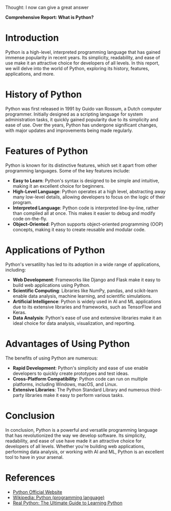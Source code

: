 Thought: I now can give a great answer


**Comprehensive Report: What is Python?**

**Introduction**
================

Python is a high-level, interpreted programming language that has gained immense popularity in recent years. Its simplicity, readability, and ease of use make it an attractive choice for developers of all levels. In this report, we will delve into the world of Python, exploring its history, features, applications, and more.

**History of Python**
=====================

Python was first released in 1991 by Guido van Rossum, a Dutch computer programmer. Initially designed as a scripting language for system administration tasks, it quickly gained popularity due to its simplicity and ease of use. Over the years, Python has undergone significant changes, with major updates and improvements being made regularly.

**Features of Python**
=====================

Python is known for its distinctive features, which set it apart from other programming languages. Some of the key features include:

* **Easy to Learn**: Python's syntax is designed to be simple and intuitive, making it an excellent choice for beginners.
* **High-Level Language**: Python operates at a high level, abstracting away many low-level details, allowing developers to focus on the logic of their program.
* **Interpreted Language**: Python code is interpreted line-by-line, rather than compiled all at once. This makes it easier to debug and modify code on-the-fly.
* **Object-Oriented**: Python supports object-oriented programming (OOP) concepts, making it easy to create reusable and modular code.

**Applications of Python**
=========================

Python's versatility has led to its adoption in a wide range of applications, including:

* **Web Development**: Frameworks like Django and Flask make it easy to build web applications using Python.
* **Scientific Computing**: Libraries like NumPy, pandas, and scikit-learn enable data analysis, machine learning, and scientific simulations.
* **Artificial Intelligence**: Python is widely used in AI and ML applications due to its extensive libraries and frameworks, such as TensorFlow and Keras.
* **Data Analysis**: Python's ease of use and extensive libraries make it an ideal choice for data analysis, visualization, and reporting.

**Advantages of Using Python**
=============================

The benefits of using Python are numerous:

* **Rapid Development**: Python's simplicity and ease of use enable developers to quickly create prototypes and test ideas.
* **Cross-Platform Compatibility**: Python code can run on multiple platforms, including Windows, macOS, and Linux.
* **Extensive Libraries**: The Python Standard Library and numerous third-party libraries make it easy to perform various tasks.

**Conclusion**
==============

In conclusion, Python is a powerful and versatile programming language that has revolutionized the way we develop software. Its simplicity, readability, and ease of use have made it an attractive choice for developers of all levels. Whether you're building web applications, performing data analysis, or working with AI and ML, Python is an excellent tool to have in your arsenal.

**References**
==============

* [Python Official Website](https://www.python.org/)
* [Wikipedia: Python (programming language)](https://en.wikipedia.org/wiki/Python_(programming_language))
* [Real Python: The Ultimate Guide to Learning Python](https://realpython.com/python/)